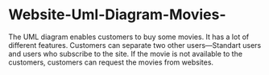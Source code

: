 # Website-Uml-Diagram-Movies-

The UML diagram enables customers to buy some movies. It has a lot of different features. Customers can separate two other users—Standart users and users who subscribe to the site. 
If the movie is not available to the customers, customers can request the movies from websites.

